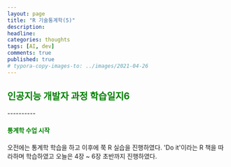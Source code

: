 ```yaml
---
layout: page
title: "R 기술통계학(5)"
description:
headline:
categories: thoughts
tags: [AI, dev]
comments: true
published: true
# typora-copy-images-to: ../images/2021-04-26 
---
```


<h2><span style="color:green"> 
인공지능 개발자 과정 학습일지6 </span></h2>
----------

<h4><span style="color:green"> 
통계학 수업 시작 </span></h4>

오전에는 통계학 학습을 하고 이후에 쭉 R 실습을 진행하였다. 'Do it'이라는 R 책을 따라하며 학습하였고 오늘은 4장 ~ 6장 초반까지 진행하였다.

